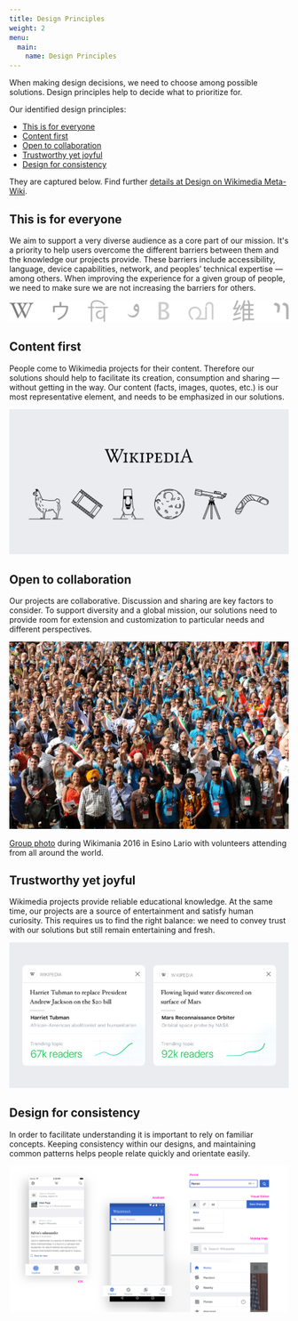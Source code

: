 ```yaml
---
title: Design Principles
weight: 2
menu:
  main:
    name: Design Principles
---
```


When making design decisions, we need to choose among possible solutions. Design principles help to decide what to prioritize for.

Our identified design principles:

*   [This is for everyone](#this-is-for-everyone)
*   [Content first](#content-first)
*   [Open to collaboration](#open-to-collaboration)
*   [Trustworthy yet joyful](#trustworthy-yet-joyful)
*   [Design for consistency](#design-for-consistency)

They are captured below. Find further [details at Design on Wikimedia Meta-Wiki](https://meta.wikimedia.org/wiki/Design).

## This is for everyone

We aim to support a very diverse audience as a core part of our mission. It's a priority to help users overcome the different barriers between them and the knowledge our projects provide. These barriers include accessibility, language, device capabilities, network, and peoples’ technical expertise — among others. When improving the experience for a given group of people, we need to make sure we are not increasing the barriers for others.

![Collection of characters from different languages supported by Wikimedia projects](everyone.png)

## Content first

People come to Wikimedia projects for their content. Therefore our solutions should help to facilitate its creation, consumption and sharing — without getting in the way. Our content (facts, images, quotes, etc.) is our most representative element, and needs to be emphasized in our solutions.

![Wikipedia word mark with Wikipedia15 visual marks, like a llama, a moai and several others more](content-first.png)

## Open to collaboration

Our projects are collaborative. Discussion and sharing are key factors to consider. To support diversity and a global mission, our solutions need to provide room for extension and customization to particular needs and different perspectives.

![Wikimania 2016 atendees](Wikimania_2016_-_group_photo_03.jpg)

[Group photo](https://commons.wikimedia.org/wiki/File:Wikimania_2016_-_group_photo_03.jpg) during Wikimania 2016 in Esino Lario with volunteers attending from all around the world.

## Trustworthy yet joyful

Wikimedia projects provide reliable educational knowledge. At the same time, our projects are a source of entertainment and satisfy human curiosity. This requires us to find the right balance: we need to convey trust with our solutions but still remain entertaining and fresh.

![Screenshot of trending readers topic graph](trust.png)

## Design for consistency

In order to facilitate understanding it is important to rely on familiar concepts. Keeping consistency within our designs, and maintaining common patterns helps people relate quickly and orientate easily.

![Screenshots of various Foundation software products with consistent user-interface attributes](consistency.png)
